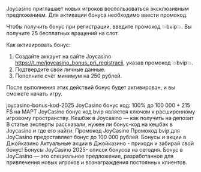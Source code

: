 Joycasino приглашает новых игроков воспользоваться эксклюзивным предложением. Для активации бонуса необходимо ввести промокод.

Чтобы получить бонус при регистрации, введите промокод 💥bvip💥. Вы получите 25 бесплатных вращений на слот.

Как активировать бонус:
1. Создайте аккаунт на сайте Joycasino https://t.me/joycasino_bonus_pri_registracii, указав промокод 💥bvip💥.
2. Подтвердите свои личные данные.
3. Пополните счёт минимум на 250 рублей.

После выполнения этих действий бонус будет активирован, и вы сможете начать игру.

joycasino-bonus-kod-2025 JoyCasino бонус код: 100% до 100 000 + 215 FS на МАРТ JoyCasino бонус код bvip является ключом к расширенному игровому пространству. Кешбэк в Joycasino — как получить на депозит В статье эксперты рассказали, нужен ли бонус-код на кешбэк в Joycasino и где его найти. Промокод JoyCasino Промокод bvip для JoyCasino предоставляет бонус до 100 000 рублей. Бонусы и акции в Джойказино Актуальные акции в Джойказино - приходи и забирай свой бонус! Бонусы JoyCasino 2025- список бонусов на сегодня. Бонус в JoyCasino — это специальное предложение, разработанное для привлечения новых игроков и вознаграждения постоянных клиентов.
